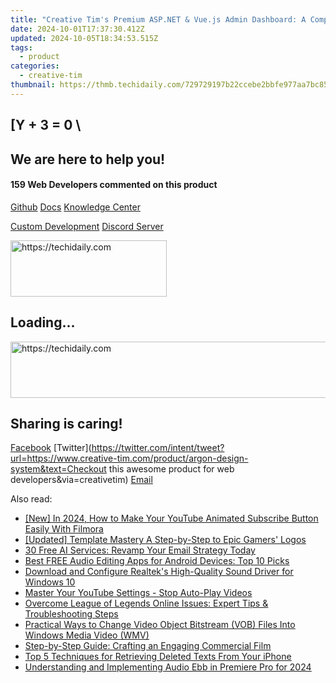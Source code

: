 ```yaml
---
title: "Creative Tim's Premium ASP.NET & Vue.js Admin Dashboard: A Complimentary Bootstrap Framework by Vue Argon"
date: 2024-10-01T17:37:30.412Z
updated: 2024-10-05T18:34:53.515Z
tags:
  - product
categories:
  - creative-tim
thumbnail: https://thmb.techidaily.com/729729197b22ccebe2bbfe977aa7bc85dbf69a72f989ad7aa422cd7f1d76fb4a.jpg
---
```


## \[Y + 3 = 0 \

## We are here to help you!

#### 159 Web Developers commented on this product

[Github](https://github.com/creativetimofficial/argon-design-system) [Docs](https://tools.techidaily.com/creative-tim/products/) [Knowledge Center](https://tools.techidaily.com/creative-tim/products/) 

[Custom Development](https://tools.techidaily.com/creative-tim/products/) [Discord Server](https://discord.com/invite/FhCJCaHdQa) 

<!-- affiliate ads begin -->
<a href="https://bluettius.sjv.io/c/5597632/2139107/17108" target="_top" id="2139107">
  <img src="//a.impactradius-go.com/display-ad/17108-2139107" border="0" alt="https://techidaily.com" width="250" height="90"/>
</a>
<img height="0" width="0" src="https://bluettius.sjv.io/i/5597632/2139107/17108" style="position:absolute;visibility:hidden;" border="0" />
<!-- affiliate ads end -->

## Loading...

<!-- affiliate ads begin -->
<a href="https://appsumo.8odi.net/c/5597632/2118315/7443" target="_top" id="2118315">
  <img src="//a.impactradius-go.com/display-ad/7443-2118315" border="0" alt="https://techidaily.com" width="728" height="90"/>
</a>
<img height="0" width="0" src="https://appsumo.8odi.net/i/5597632/2118315/7443" style="position:absolute;visibility:hidden;" border="0" />
<!-- affiliate ads end -->

## Sharing is caring!

[Facebook](https://www.facebook.com/sharer/sharer.php?u=https://www.creative-tim.com/product/argon-design-system?src=sdkpreparse) [Twitter](https://twitter.com/intent/tweet?url=https://www.creative-tim.com/product/argon-design-system&text=Checkout this awesome product for web developers&via=creativetim) [Email](https://tools.techidaily.com/creative-tim/products/)

<ins class="adsbygoogle"
     style="display:block"
     data-ad-format="autorelaxed"
     data-ad-client="ca-pub-7571918770474297"
     data-ad-slot="1223367746"></ins>

<ins class="adsbygoogle"
     style="display:block"
     data-ad-client="ca-pub-7571918770474297"
     data-ad-slot="8358498916"
     data-ad-format="auto"
     data-full-width-responsive="true"></ins>

<span class="atpl-alsoreadstyle">Also read:</span>
<div><ul>
<li><a href="https://youtube-data.techidaily.com/n-2024-how-to-make-your-youtube-animated-subscribe-button-easily-with-filmora/"><u>[New] In 2024, How to Make Your YouTube Animated Subscribe Button Easily With Filmora</u></a></li>
<li><a href="https://youtube-web.techidaily.com/ed-template-mastery-a-step-by-step-to-epic-gamers-logos/"><u>[Updated] Template Mastery A Step-by-Step to Epic Gamers' Logos</u></a></li>
<li><a href="https://tech-savvy.techidaily.com/30-free-ai-services-revamp-your-email-strategy-today/"><u>30 Free AI Services: Revamp Your Email Strategy Today</u></a></li>
<li><a href="https://win-webster.techidaily.com/best-free-audio-editing-apps-for-android-devices-top-10-picks/"><u>Best FREE Audio Editing Apps for Android Devices: Top 10 Picks</u></a></li>
<li><a href="https://win-amazing.techidaily.com/download-and-configure-realteks-high-quality-sound-driver-for-windows-10/"><u>Download and Configure Realtek's High-Quality Sound Driver for Windows 10</u></a></li>
<li><a href="https://extra-tips.techidaily.com/master-your-youtube-settings-stop-auto-play-videos/"><u>Master Your YouTube Settings - Stop Auto-Play Videos</u></a></li>
<li><a href="https://win-blog.techidaily.com/overcome-league-of-legends-online-issues-expert-tips-and-troubleshooting-steps/"><u>Overcome League of Legends Online Issues: Expert Tips & Troubleshooting Steps</u></a></li>
<li><a href="https://win-webster.techidaily.com/practical-ways-to-change-video-object-bitstream-vob-files-into-windows-media-video-wmv/"><u>Practical Ways to Change Video Object Bitstream (VOB) Files Into Windows Media Video (WMV)</u></a></li>
<li><a href="https://win-webster.techidaily.com/step-by-step-guide-crafting-an-engaging-commercial-film/"><u>Step-by-Step Guide: Crafting an Engaging Commercial Film</u></a></li>
<li><a href="https://win-webster.techidaily.com/top-5-techniques-for-retrieving-deleted-texts-from-your-iphone/"><u>Top 5 Techniques for Retrieving Deleted Texts From Your iPhone</u></a></li>
<li><a href="https://some-skills.techidaily.com/understanding-and-implementing-audio-ebb-in-premiere-pro-for-2024/"><u>Understanding and Implementing Audio Ebb in Premiere Pro for 2024</u></a></li>
</ul></div>

